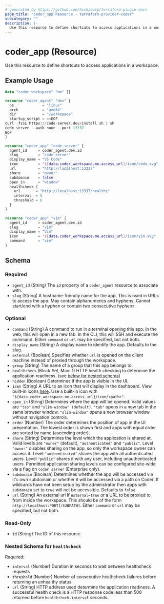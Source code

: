 ```yaml
---
# generated by https://github.com/hashicorp/terraform-plugin-docs
page_title: "coder_app Resource - terraform-provider-coder"
subcategory: ""
description: |-
  Use this resource to define shortcuts to access applications in a workspace.
---
```


# coder_app (Resource)

Use this resource to define shortcuts to access applications in a workspace.

## Example Usage

```terraform
data "coder_workspace" "me" {}

resource "coder_agent" "dev" {
  os             = "linux"
  arch           = "amd64"
  dir            = "/workspace"
  startup_script = <<EOF
curl -fsSL https://code-server.dev/install.sh | sh
code-server --auth none --port 13337
EOF
}

resource "coder_app" "code-server" {
  agent_id     = coder_agent.dev.id
  slug         = "code-server"
  display_name = "VS Code"
  icon         = "${data.coder_workspace.me.access_url}/icon/code.svg"
  url          = "http://localhost:13337"
  share        = "owner"
  subdomain    = false
  open_in      = "window"
  healthcheck {
    url       = "http://localhost:13337/healthz"
    interval  = 5
    threshold = 6
  }
}

resource "coder_app" "vim" {
  agent_id     = coder_agent.dev.id
  slug         = "vim"
  display_name = "Vim"
  icon         = "${data.coder_workspace.me.access_url}/icon/vim.svg"
  command      = "vim"
}
```

<!-- schema generated by tfplugindocs -->
## Schema

### Required

- `agent_id` (String) The `id` property of a `coder_agent` resource to associate with.
- `slug` (String) A hostname-friendly name for the app. This is used in URLs to access the app. May contain alphanumerics and hyphens. Cannot start/end with a hyphen or contain two consecutive hyphens.

### Optional

- `command` (String) A command to run in a terminal opening this app. In the web, this will open in a new tab. In the CLI, this will SSH and execute the command. Either `command` or `url` may be specified, but not both.
- `display_name` (String) A display name to identify the app. Defaults to the slug.
- `external` (Boolean) Specifies whether `url` is opened on the client machine instead of proxied through the workspace.
- `group` (String) The name of a group that this app belongs to.
- `healthcheck` (Block Set, Max: 1) HTTP health checking to determine the application readiness. (see [below for nested schema](#nestedblock--healthcheck))
- `hidden` (Boolean) Determines if the app is visible in the UI.
- `icon` (String) A URL to an icon that will display in the dashboard. View built-in icons [here](https://github.com/coder/coder/tree/main/site/static/icon). Use a built-in icon with `"${data.coder_workspace.me.access_url}/icon/<path>"`.
- `open_in` (String) Determines where the app will be opened. Valid values are `"tab"` and `"slim-window" (default)`. `"tab"` opens in a new tab in the same browser window. `"slim-window"` opens a new browser window without navigation controls.
- `order` (Number) The order determines the position of app in the UI presentation. The lowest order is shown first and apps with equal order are sorted by name (ascending order).
- `share` (String) Determines the level which the application is shared at. Valid levels are `"owner"` (default), `"authenticated"` and `"public"`. Level `"owner"` disables sharing on the app, so only the workspace owner can access it. Level `"authenticated"` shares the app with all authenticated users. Level `"public"` shares it with any user, including unauthenticated users. Permitted application sharing levels can be configured site-wide via a flag on `coder server` (Enterprise only).
- `subdomain` (Boolean) Determines whether the app will be accessed via it's own subdomain or whether it will be accessed via a path on Coder. If wildcards have not been setup by the administrator then apps with `subdomain` set to `true` will not be accessible. Defaults to `false`.
- `url` (String) An external url if `external=true` or a URL to be proxied to from inside the workspace. This should be of the form `http://localhost:PORT[/SUBPATH]`. Either `command` or `url` may be specified, but not both.

### Read-Only

- `id` (String) The ID of this resource.

<a id="nestedblock--healthcheck"></a>
### Nested Schema for `healthcheck`

Required:

- `interval` (Number) Duration in seconds to wait between healthcheck requests.
- `threshold` (Number) Number of consecutive heathcheck failures before returning an unhealthy status.
- `url` (String) HTTP address used determine the application readiness. A successful health check is a HTTP response code less than 500 returned before `healthcheck.interval` seconds.
